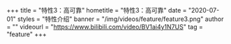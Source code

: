 +++
    title = "特性3：高可靠"
    hometitle = "特性3：高可靠"
    date = "2020-07-01"
    styles = "特性介绍"
    banner = "/img/videos/feature/feature3.png"
    author = ""
    videourl = "https://www.bilibili.com/video/BV1ai4y1N7US" 
    tag = "feature"
+++